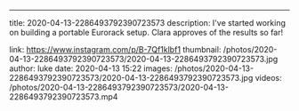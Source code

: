 ---
title: 2020-04-13-2286493792390723573
description: I've started working on building a portable Eurorack setup. Clara approves of the results so far!

link: https://www.instagram.com/p/B-7Qf1klbf1
thumbnail: /photos/2020-04-13-2286493792390723573/2020-04-13-2286493792390723573.jpg
author: luke
date: 2020-04-13 15:22
images: /photos/2020-04-13-2286493792390723573/2020-04-13-2286493792390723573.jpg
videos: /photos/2020-04-13-2286493792390723573/2020-04-13-2286493792390723573.mp4
